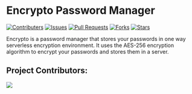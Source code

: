 # Encrypto Password Manager

[![Contributers](https://img.shields.io/github/contributors/S-k-Srivastava/encrypto-pwd-manager?color=green)](https://github.com/S-k-Srivastava/encrypto-pwd-manager/graphs/contributors)
[![Issues](https://img.shields.io/github/issues/S-k-Srivastava/encrypto-pwd-manager?color=green)](https://github.com/S-k-Srivastava/encrypto-pwd-manager/issues)
[![Pull Requests](https://img.shields.io/github/issues-pr/S-k-Srivastava/encrypto-pwd-manager?color=green)](https://github.com/S-k-Srivastava/encrypto-pwd-manager/pulls)
[![Forks](https://img.shields.io/github/forks/S-k-Srivastava/encrypto-pwd-manager?color=green)](https://github.com/S-k-Srivastava/encrypto-pwd-manager/network/members)
[![Stars](https://img.shields.io/github/stars/S-k-Srivastava/encrypto-pwd-manager?color=green)](https://github.com/S-k-Srivastava/encrypto-pwd-manager/stargazers)

Encrypto is a password manager that stores your passwords in one way serverless encryption environment. It uses the AES-256 encryption algorithm to encrypt your passwords and stores them in a server.

## Project Contributors:

<a href="https://github.com/S-k-Srivastava/encrypto-pwd-manager/graphs/contributors">
  <img src="https://contributors-img.web.app/image?repo=S-k-Srivastava/encrypto-pwd-manager" />
</a>
